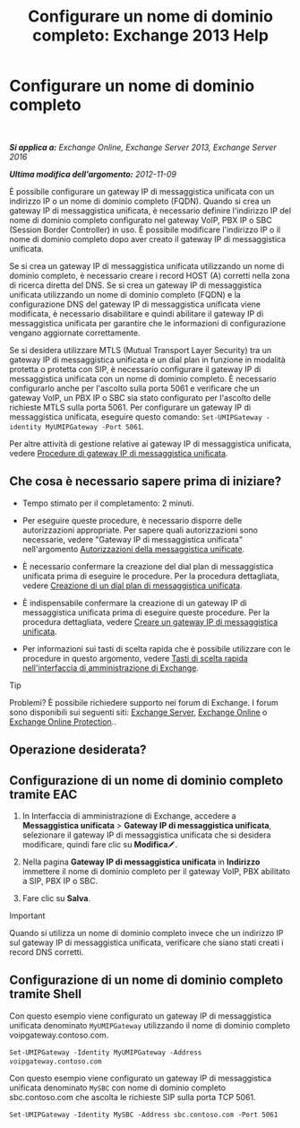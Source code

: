 ﻿---
title: 'Configurare un nome di dominio completo: Exchange 2013 Help'
TOCTitle: Configurare un nome di dominio completo
ms:assetid: af093f87-59b7-44a8-a9a2-8f17f0cc7db8
ms:mtpsurl: https://technet.microsoft.com/it-it/library/Ee423553(v=EXCHG.150)
ms:contentKeyID: 50481419
ms.date: 05/22/2018
mtps_version: v=EXCHG.150
ms.translationtype: MT
---

# Configurare un nome di dominio completo

 

_**Si applica a:** Exchange Online, Exchange Server 2013, Exchange Server 2016_

_**Ultima modifica dell'argomento:** 2012-11-09_

È possibile configurare un gateway IP di messaggistica unificata con un indirizzo IP o un nome di dominio completo (FQDN). Quando si crea un gateway IP di messaggistica unificata, è necessario definire l'indirizzo IP del nome di dominio completo configurato nel gateway VoIP, PBX IP o SBC (Session Border Controller) in uso. È possibile modificare l'indirizzo IP o il nome di dominio completo dopo aver creato il gateway IP di messaggistica unificata.

Se si crea un gateway IP di messaggistica unificata utilizzando un nome di dominio completo, è necessario creare i record HOST (A) corretti nella zona di ricerca diretta del DNS. Se si crea un gateway IP di messaggistica unificata utilizzando un nome di dominio completo (FQDN) e la configurazione DNS del gateway IP di messaggistica unificata viene modificata, è necessario disabilitare e quindi abilitare il gateway IP di messaggistica unificata per garantire che le informazioni di configurazione vengano aggiornate correttamente.

Se si desidera utilizzare MTLS (Mutual Transport Layer Security) tra un gateway IP di messaggistica unificata e un dial plan in funzione in modalità protetta o protetta con SIP, è necessario configurare il gateway IP di messaggistica unificata con un nome di dominio completo. È necessario configurarlo anche per l'ascolto sulla porta 5061 e verificare che un gateway VoIP, un PBX IP o SBC sia stato configurato per l'ascolto delle richieste MTLS sulla porta 5061. Per configurare un gateway IP di messaggistica unificata, eseguire questo comando: `Set-UMIPGateway -identity MyUMIPGateway -Port 5061`.

Per altre attività di gestione relative ai gateway IP di messaggistica unificata, vedere [Procedure di gateway IP di messaggistica unificata](um-ip-gateway-procedures-exchange-2013-help.md).

## Che cosa è necessario sapere prima di iniziare?

  - Tempo stimato per il completamento: 2 minuti.

  - Per eseguire queste procedure, è necessario disporre delle autorizzazioni appropriate. Per sapere quali autorizzazioni sono necessarie, vedere "Gateway IP di messaggistica unificata" nell'argomento [Autorizzazioni della messaggistica unificate](unified-messaging-permissions-exchange-2013-help.md).

  - È necessario confermare la creazione del dial plan di messaggistica unificata prima di eseguire le procedure. Per la procedura dettagliata, vedere [Creazione di un dial plan di messaggistica unificata](create-a-um-dial-plan-exchange-2013-help.md).

  - È indispensabile confermare la creazione di un gateway IP di messaggistica unificata prima di eseguire queste procedure. Per la procedura dettagliata, vedere [Creare un gateway IP di messaggistica unificata](create-a-um-ip-gateway-exchange-2013-help.md).

  - Per informazioni sui tasti di scelta rapida che è possibile utilizzare con le procedure in questo argomento, vedere [Tasti di scelta rapida nell'interfaccia di amministrazione di Exchange](keyboard-shortcuts-in-the-exchange-admin-center-exchange-online-protection-help.md).


> [!TIP]
> Problemi? È possibile richiedere supporto nei forum di Exchange. I forum sono disponibili sui seguenti siti: <A href="https://go.microsoft.com/fwlink/p/?linkid=60612">Exchange Server</A>, <A href="https://go.microsoft.com/fwlink/p/?linkid=267542">Exchange Online</A> o <A href="https://go.microsoft.com/fwlink/p/?linkid=285351">Exchange Online Protection</A>..



## Operazione desiderata?

## Configurazione di un nome di dominio completo tramite EAC

1.  In Interfaccia di amministrazione di Exchange, accedere a **Messaggistica unificata** \> **Gateway IP di messaggistica unificata**, selezionare il gateway IP di messaggistica unificata che si desidera modificare, quindi fare clic su **Modifica**![Icona Modifica](images/JJ218640.6f53ccb2-1f13-4c02-bea0-30690e6ea71d(EXCHG.150).gif "Icona Modifica").

2.  Nella pagina **Gateway IP di messaggistica unificata** in **Indirizzo** immettere il nome di dominio completo per il gateway VoIP, PBX abilitato a SIP, PBX IP o SBC.

3.  Fare clic su **Salva**.


> [!IMPORTANT]
> Quando si utilizza un nome di dominio completo invece che un indirizzo IP sul gateway IP di messaggistica unificata, verificare che siano stati creati i record DNS corretti.



## Configurazione di un nome di dominio completo tramite Shell

Con questo esempio viene configurato un gateway IP di messaggistica unificata denominato `MyUMIPGateway` utilizzando il nome di dominio completo voipgateway.contoso.com.

    Set-UMIPGateway -Identity MyUMIPGateway -Address voipgateway.contoso.com

Con questo esempio viene configurato un gateway IP di messaggistica unificata denominato `MySBC` con nome di dominio completo sbc.contoso.com che ascolta le richieste SIP sulla porta TCP 5061.

    Set-UMIPGateway -Identity MySBC -Address sbc.contoso.com -Port 5061

